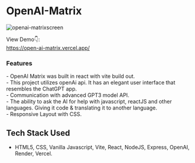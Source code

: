 # OpenAI-Matrix

![openai-matrixscreen](https://user-images.githubusercontent.com/114783191/210152720-04a6f4fc-ae70-4deb-8f06-2279d905a1ba.jpg)

View Demo👇: <br />
https://open-ai-matrix.vercel.app/ <br />

<h3>Features</h3>
- OpenAI Matrix was built in react with vite build out.<br>
- This project utilizes openAi api. It has an elegant user interface that resembles the ChatGPT app.<br> 
- Communication with advanced GPT3 model API.<br>
- The ability to ask the AI for help with javascript, reactJS and other languages. Giving it code & translating it to another language.<br>
- Responsive Layout with CSS.<br>
<p></p>

## Tech Stack Used
- HTML5, CSS, Vanilla Javascript, Vite, React, NodeJS, Express, OpenAI, Render, Vercel.

